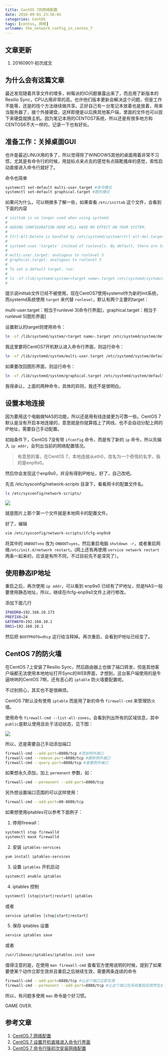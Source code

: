 ```yaml
---
title: CentOS 7的网络配置
date: 2016-09-01 23:56:01
categories: CentOS
tags: [centos, 网络]
urlname: the_network_config_in_centos_7
---
```


## 文章更新

1. 20160901-初次成文

## 为什么会有这篇文章

最近发现随着共享文件的增多，树莓派的IO问题暴露出来了，而且用了新版本的Resilio Sync，CPU占用非常的高，也许他们版本更新会解决这个问题，但是工作不能等，还是的找个方法继续做共享。正好自己有一台笔记本放着也是放着，用来当服务器了，接个外接硬盘，这样即便是以后换其他客户端，里面的文件也可以拔下来硬盘就换主机。因为笔记本用的CENTOS7系统，所以还是有很多地方和CENTOS6不大一样的，记录一下也有好处。<!-- more -->

## 准备工作：关掉桌面GUI

也许是最近LINUX用的多了，所以觉得除了WINDOWS其他的桌面用着非常不习惯，尤其是有命令行的时候，用鼠标点来点去的感觉有点隔靴搔痒的感觉，索性启动直接进入命令行就好了。

命令也简单

``` bash
systemctl set-default multi-user.target #命令模式
systemctl set-default graphical.target #图形模式
```

如果问为什么，可以稍微多了解一些，如果查看 `/etc/inittab` 这个文件，会看到下面的内容

``` bash
# inittab is no longer used when using systemd.
#
# ADDING CONFIGURATION HERE WILL HAVE NO EFFECT ON YOUR SYSTEM.
#
# Ctrl-Alt-Delete is handled by /etc/systemd/system/ctrl-alt-del.target
#
# systemd uses 'targets' instead of runlevels. By default, there are two main targets:
#
# multi-user.target: analogous to runlevel 3
# graphical.target: analogous to runlevel 5
#
# To set a default target, run:
#
# ln -sf /lib/systemd/system/<target name>.target /etc/systemd/system/default.target
#
```

提示说inittab文件已经不被使用，现在CentOS7使用systemd作为新的init系统，而systemd系统使用 `target` 来代替 `runlevel`，默认有两个主要的target：

multi-user.target：相当于runlevel 3[命令行界面]，graphical.target：相当于runlevel 5[图形界面]

设置默认的target则使用命令：

``` bash
ln -sf /lib/systemd/system/<target name>.target /etc/systemd/system/default.target
```

我这里要将CentOS7开机默认进入命令行界面，则运行命令：

``` bash
ln -sf /lib/systemd/system/multi-user.target /etc/systemd/system/default.target
```
如果要改回图形界面，则运行命令：

``` bash
ln -sf /lib/systemd/system/graphical.target /etc/systemd/system/default.target
```

我得承认，上面的两种命令，具体的异同，我还不是很明白。

## 设置本地连接

因为要用这个电脑做NAS的功能，所以还是用有线连接更为可靠一些。CentOS 7默认是没有开启本地连接的，意思就是你就算插上了网线，也不会自动分配上网的IP地址，需要自己手动配置。

初始条件下，CentOS 7没有带 `ifconfig` 命令，而是有了新的 `ip` 命令，所以先输入 `ip addr`，会列出当前的网络配置情况。

> 有意思的事，在CentOS 7，本地连接从eth0，改名为一个奇怪的名字，我的是enp9s0。

然后你会发现这个enp9s0，并没有得到IP地址，好了，自己改吧。

先去 /etc/sysconfig/network-scripts 目录下，看看网卡的配置文件名。

``` bash
ls /etc/sysconfig/network-scripts/
```

![](networkscripts.png)

就是图片上那个第一个文件就是本地网卡的配置文件。

好了，编辑

``` bash
vim /etc/sysconfig/network-scripts/ifcfg-enp9s0
```

将其中的 `ONBOOT=no` 改为 `ONBOOT=yes`，然后重启电脑 `shutdown -r`，或者重启网络`/etc/init.d/network restart`。(网上还有再使用 `service network restart` 两条一起来的，应该是有所不同，不过目前先不是深究了）。

## 使用静态IP地址

重启之后，再次使用 `ip addr`，可以看到 enp9s0 已经有了IP地址，但是NAS一般要使用静态地址，所以，继续在ifcfg-enp9s0文件上进行修改。

添加下面几行

``` bash
IPADDR0=192.168.10.173
PREFIX0=24
GATEWAY0=192.168.10.1
DNS1=192.168.10.1
```

然后把 `BOOTPROTO=dhcp` 这行给注释掉。再次重启，会看到IP地址已经变了。

## CentOS 7的防火墙

在CentOS 7上安装了Resilio Sync，然后路由器上也做了端口转发，但是其他客户端都无法使用本地地址打开Sync的WEB界面，才想到，这台客户端使用的是牛逼哄哄的CentOS 7啊，还有恶心的 `iptable` 防火墙要配置呢。

不过别担心，其实也不是很麻烦。

CentOS 7默认没有使用 `iptable` 而是用了新的命令 `firewall-cmd` 来管理防火墙。

使用命令 `firewall-cmd --list-all-zones`，会看到列出所有的区域信息，其中 `public`是默认使用且处于活动状态，见下图：

![](list-all-zones.png)

所以，还是需要自己手动添加端口

``` bash
firewall-cmd --add-port=8080/tcp #添加例外端口
firewall-cmd --remove-port=8080/tcp #删除例外端口
firewall-cmd --query-port=8080/tcp #查看例外端口
```

如果想永久添加，加上 `permanent` 参数，如：

``` bash
firewall-cmd --permanent --add-port=8080/tcp
```

另外想设置端口范围的可以这样使用：

``` bash
firewall-cmd --add-port=80-8080/tcp
```

如果想使用iptables可以参考下面例子：

1. 停用firewall：
  
  ``` bash
  systemctl stop firewalld
  systemctl mask firewalld
  ```

2. 安装 `iptables-services`

  ``` bash
  yum install iptables-services
  ```

3. 设置 `iptables` 开机启动

  ``` bash
  systemctl enable iptables
  ```

4. iptables 控制

  ``` bash
  systemctl [stop|start|restart] iptables
  ```

  或者

  ``` bash 
  service iptables [stop|start|restart]
  ```

5. 保存 iptables 设置

  ``` bash
  service iptables save
  ```
  
  或者

  ``` bash
  /usr/libexec/iptables/iptables.init save
  ```

值得注意的是，在使用 `man firewall-cmd` 查看官方使用说明的时候，提到了如果要使某个动作立即生效并且重启之后继续生效，需要两条连续的命令

``` bash
firewall-cmd --add-port=8888/tcp #让这个端口立即生效
firewall-cmd --permanent --add-port=8888/tcp #让这个端口在系统重启后依然生效
```

所以，有问题多使用 `man` 命令是个好习惯。

GAME OVER.

## 参考文章

1. [CentOS 7 网络配置](http://simonhu.blog.51cto.com/196416/1588971)
2. [CentOS 7 设置开机直接进入命令行界面](http://www.linuxidc.com/Linux/2015-12/126356.htm)
3. [CentOS 7 命令行版初次安装网络配置](http://www.jianshu.com/p/f9e14e50a28a/comments/1156103)
